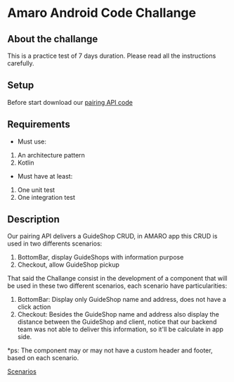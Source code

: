 # Amaro Android Code Challange

## About the challange
This is a practice test of 7 days duration. Please read all the instructions carefully.

## Setup
Before start download our [pairing API code](https://github.com/amarofashion/android-pairing-api)

## Requirements
- Must use: 
1. An architecture pattern
2. Kotlin

- Must have at least:
1. One unit test
2. One integration test

## Description
Our pairing API delivers a GuideShop CRUD, in AMARO app this CRUD is used in two differents scenarios: 
1. BottomBar, display GuideShops with information purpose
2. Checkout, allow GuideShop pickup

That said the Challange consist in the development of a component that will be used in these two different scenarios, each scenario have particularities:
1. BottomBar: Display only GuideShop name and address, does not have a click action
2. Checkout: Besides the GuideShop name and address also display the distance between the GuideShop and client, notice that our backend team was not able to deliver this information, so it'll be calculate in app side.

*ps: The component may or may not have a custom header and footer, based on each scenario.

[Scenarios](https://imgur.com/a/gNqT2yN)
